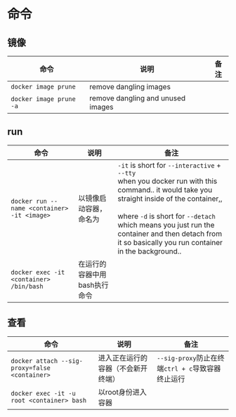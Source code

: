 # 命令
## 镜像
命令 | 说明 | 备注
-- | -- | --
 `docker image prune` | remove dangling images | 
 `docker image prune -a` | remove dangling and unused images | 

## run
命令 | 说明 | 备注
-- | -- | --
`docker run --name <container> -it <image>` | 以<image>镜像启动容器，命名为<container> | `-it` is short for `--interactive` + `--tty`<br>when you docker run with this command.. it would take you straight inside of the container,, <br><br>where `-d` is short for `--detach` <br>which means you just run the container and then detach from it so basically you run container in the background..
`docker exec -it <container> /bin/bash` | 在运行的容器中用bash执行命令 | 

## 查看
命令 | 说明 | 备注
-- | -- | --
`docker attach --sig-proxy=false <container>` | 进入正在运行的容器（不会新开终端）| `--sig-proxy`防止在终端`ctrl + c`导致容器终止运行
`docker exec -it -u root <container> bash` | 以root身份进入容器
